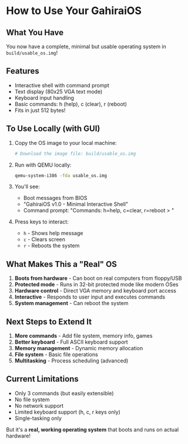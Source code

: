 # How to Use Your GahiraiOS

## What You Have
You now have a complete, minimal but usable operating system in `build/usable_os.img`!

## Features
- Interactive shell with command prompt
- Text display (80x25 VGA text mode)
- Keyboard input handling
- Basic commands: h (help), c (clear), r (reboot)
- Fits in just 512 bytes!

## To Use Locally (with GUI)

1. Copy the OS image to your local machine:
   ```bash
   # Download the image file: build/usable_os.img
   ```

2. Run with QEMU locally:
   ```bash
   qemu-system-i386 -fda usable_os.img
   ```

3. You'll see:
   - Boot messages from BIOS
   - "GahiraiOS v1.0 - Minimal Interactive Shell"
   - Command prompt: "Commands: h=help, c=clear, r=reboot > "

4. Press keys to interact:
   - `h` - Shows help message
   - `c` - Clears screen
   - `r` - Reboots the system

## What Makes This a "Real" OS

1. **Boots from hardware** - Can boot on real computers from floppy/USB
2. **Protected mode** - Runs in 32-bit protected mode like modern OSes
3. **Hardware control** - Direct VGA memory and keyboard port access
4. **Interactive** - Responds to user input and executes commands
5. **System management** - Can reboot the system

## Next Steps to Extend It

1. **More commands** - Add file system, memory info, games
2. **Better keyboard** - Full ASCII keyboard support
3. **Memory management** - Dynamic memory allocation
4. **File system** - Basic file operations
5. **Multitasking** - Process scheduling (advanced)

## Current Limitations

- Only 3 commands (but easily extensible)
- No file system
- No network support
- Limited keyboard support (h, c, r keys only)
- Single-tasking only

But it's a **real, working operating system** that boots and runs on actual hardware!
